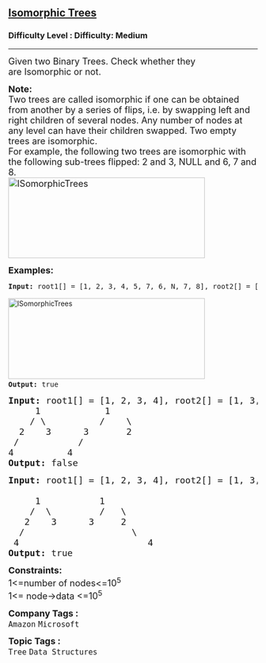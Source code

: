 <h2><a href="https://www.geeksforgeeks.org/problems/check-if-tree-is-isomorphic/1">Isomorphic Trees</a></h2><h3>Difficulty Level : Difficulty: Medium</h3><hr><div class="problems_problem_content__Xm_eO"><p><span style="font-size: 18px;">Given two&nbsp;Binary Trees. Check whether they are&nbsp;Isomorphic or not.</span></p>
<p><span style="font-size: 18px;"><strong>Note:&nbsp;</strong><br>Two trees are called isomorphic if one can be obtained from another by a series of flips, i.e. by swapping left and right children of several nodes.&nbsp;Any number of nodes at any level can have their children swapped. Two empty trees are isomorphic.<br>For example, the following two trees are isomorphic with the following sub-trees flipped: 2 and 3, NULL and 6, 7 and 8.<br><a href="https://media.geeksforgeeks.org/wp-content/cdn-uploads/ISomorphicTrees-e1368593305854.png"><img src="https://media.geeksforgeeks.org/wp-content/cdn-uploads/ISomorphicTrees-e1368593305854.png" alt="ISomorphicTrees" width="397" height="163"></a></span></p>
<p><span style="font-size: 18px;"><strong>Examples:</strong></span></p>
<pre><strong>Input: </strong>root1[] = [1, 2, 3, 4, 5, 7, 6, N, 7, 8], root2[] = [1, 3, 2, N, 6, 4, 5, 8, 7]<strong><br></strong>
<a style="font-family: -apple-system, BlinkMacSystemFont, 'Segoe UI', Roboto, Oxygen, Ubuntu, Cantarell, 'Open Sans', 'Helvetica Neue', sans-serif; white-space: normal;" href="https://media.geeksforgeeks.org/wp-content/cdn-uploads/ISomorphicTrees-e1368593305854.png"><img src="https://media.geeksforgeeks.org/wp-content/cdn-uploads/ISomorphicTrees-e1368593305854.png" alt="ISomorphicTrees" width="397" height="163"></a><strong>
Output: </strong>true</pre>
<pre><strong style="font-size: 18px;">Input:</strong><span style="font-size: 18px;">&nbsp;root1[] = [1, 2, 3, 4], root2[] = [1, 3, 2, 4]</span><br style="font-size: 18px;"><span style="font-size: 18px;">  &nbsp; &nbsp;1&nbsp; &nbsp; &nbsp; &nbsp; &nbsp; &nbsp; 1 &nbsp;</span><br style="font-size: 18px;"><span style="font-size: 18px;">&nbsp; &nbsp; / \&nbsp; &nbsp; &nbsp; &nbsp; &nbsp; /&nbsp; &nbsp; \ &nbsp;</span><br style="font-size: 18px;"><span style="font-size: 18px;">&nbsp; 2&nbsp; &nbsp; 3&nbsp; &nbsp; &nbsp; 3&nbsp; &nbsp; &nbsp; &nbsp;2 &nbsp;</span><br style="font-size: 18px;"><span style="font-size: 18px;">&nbsp;/&nbsp; &nbsp; &nbsp; &nbsp; &nbsp; &nbsp;/ &nbsp;</span><br style="font-size: 18px;"><span style="font-size: 18px;">4</span><strong style="font-size: 18px;">  &nbsp; &nbsp; &nbsp; &nbsp; </strong><span style="font-size: 18px;">4</span><strong style="font-size: 18px;"><br>Output:&nbsp;</strong><span style="font-size: 18px;">false</span></pre>
<pre><span style="font-size: 18px;"><strong>Input: </strong>root1[] = [1, 2, 3, 4], root2[] = [1, 3, 2, N, N, N, 4]<strong><br></strong>
     1   &nbsp; &nbsp; &nbsp; &nbsp; 1
&nbsp;   /  \         /   \
&nbsp;  2    3      3     2
&nbsp; /                    \
&nbsp;4<strong>                        </strong>4<strong>
Output: </strong>true</span></pre>
<p><span style="font-size: 18px;"><strong>Constraints:</strong><br>1&lt;=number of nodes&lt;=10<sup>5<br></sup>1&lt;= node-&gt;data &lt;=10<sup>5</sup></span></p></div><p><span style=font-size:18px><strong>Company Tags : </strong><br><code>Amazon</code>&nbsp;<code>Microsoft</code>&nbsp;<br><p><span style=font-size:18px><strong>Topic Tags : </strong><br><code>Tree</code>&nbsp;<code>Data Structures</code>&nbsp;
